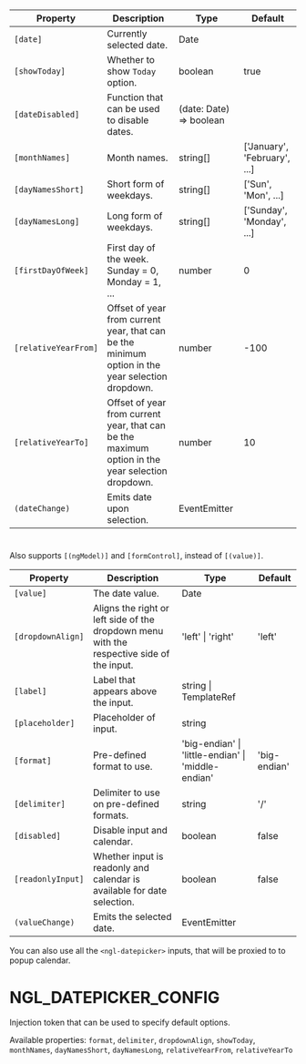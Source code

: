 # <ngl-datepicker>

| Property | Description | Type | Default |
| -------- | ----------- | ---- | ------- |
| `[date]` | Currently selected date. | Date | |
| `[showToday]` | Whether to show `Today` option. | boolean | true |
| `[dateDisabled]` | Function that can be used to disable dates. | (date: Date) => boolean | |
| `[monthNames]` | Month names. | string[] | ['January', 'February', ...] |
| `[dayNamesShort]` | Short form of weekdays. | string[] | ['Sun', 'Mon', ...] |
| `[dayNamesLong]` | Long form of weekdays. | string[] | ['Sunday', 'Monday', ...] |
| `[firstDayOfWeek]` | First day of the week. Sunday = 0, Monday = 1, ... | number | 0 |
| `[relativeYearFrom]` | Offset of year from current year, that can be the minimum option in the year selection dropdown. | number | -100 |
| `[relativeYearTo]` | Offset of year from current year, that can be the maximum option in the year selection dropdown. | number | 10 |
| `(dateChange)` | Emits date upon selection. | EventEmitter<Date> | |


# <ngl-datepicker-input>

Also supports `[(ngModel)]` and `[formControl]`, instead of `[(value)]`.

| Property | Description | Type | Default |
| -------- | ----------- | ---- | ------- |
| `[value]` | The date value. | Date | |
| `[dropdownAlign]` | Aligns the right or left side of the dropdown menu with the respective side of the input. | 'left' \| 'right' | 'left' |
| `[label]` | Label that appears above the input. | string \| TemplateRef<any> | |
| `[placeholder]` | Placeholder of input. | string | |
| `[format]` | Pre-defined format to use. | 'big-endian' \| 'little-endian' \| 'middle-endian' | 'big-endian' |
| `[delimiter]` | Delimiter to use on pre-defined formats. | string | '/' |
| `[disabled]` | Disable input and calendar. | boolean | false |
| `[readonlyInput]` | Whether input is readonly and calendar is available for date selection. | boolean | false |
| `(valueChange)` | Emits the selected date. | EventEmitter<Date> | |

You can also use all the `<ngl-datepicker>` inputs, that will be proxied to to popup calendar.

# NGL_DATEPICKER_CONFIG<NglDatepickerConfig>

Injection token that can be used to specify default options.

Available properties: `format`, `delimiter`, `dropdownAlign`, `showToday`, `monthNames`, `dayNamesShort`, `dayNamesLong`, `relativeYearFrom`, `relativeYearTo`
